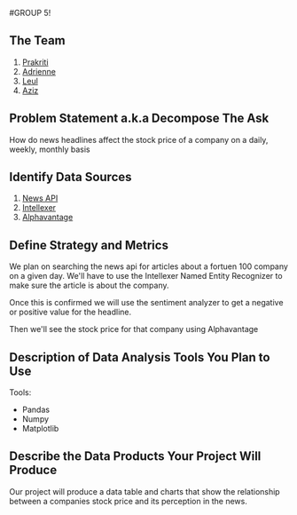 #GROUP 5!
## The Team
1. [Prakriti](https://github.com/prakriti01)
2. [Adrienne](https://github.com/AdrienneLewis)
3. [Leul](https://github.com/luwoldy)
4. [Aziz](https://github.com/AzizIsa)

## Problem Statement a.k.a Decompose The Ask

 How do news headlines affect the stock price of a company on a daily, weekly, monthly basis

## Identify Data Sources
1. [News API](https://newsapi.org/docs)
2. [Intellexer](https://intellexer.com/)
3. [Alphavantage](https://www.alphavantage.co/)



## Define Strategy and Metrics
We plan on searching the news api for articles about a fortuen 100 company on a given day. We'll have to
use the Intellexer Named Entity Recognizer to make sure the article is about the company. 

Once this is confirmed we will use the sentiment analyzer to get a negative or positive value for the headline. 

Then we'll see the stock price for that company using Alphavantage


## Description of Data Analysis Tools You Plan to Use
Tools:
* Pandas
* Numpy
* Matplotlib


## Describe the Data Products Your Project Will Produce
Our project will produce a data table and charts that show the relationship between a companies stock price and its perception in the news. 




